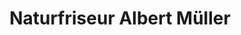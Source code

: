---
title: "Naturfriseur Albert Müller"
url: /wuerzburg/naturfriseur-albert-mueller/
shop: Friseur
---